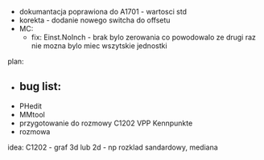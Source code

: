 - dokumantacja poprawiona do A1701 - wartosci std
- korekta - dodanie nowego switcha do offsetu
- MC:
	- fix: Einst.NoInch - brak bylo zerowania co powodowalo ze drugi raz nie mozna bylo miec wszytskie jednostki

plan:
- bug list:
	- 
- PHedit
- MMtool
- przygotowanie do rozmowy C1202 VPP Kennpunkte
- rozmowa




idea:
C1202 - graf 3d lub 2d - np rozklad sandardowy, mediana